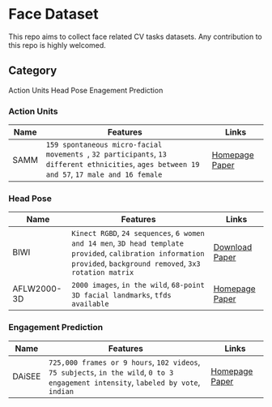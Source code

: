 # Face Dataset

This repo aims to collect face related CV tasks datasets. Any contribution to this repo is highly welcomed. 

## Category

<span id="Action Units">Action Units</span>
<span id="Head Pose">Head Pose</span>
<span id="Enagement Prediction">Enagement Prediction</span>

### Action Units
<a id="Action Units"/>


| Name | Features                                                     | Links                                                        |
| ---- | ------------------------------------------------------------ | ------------------------------------------------------------ |
| SAMM | ` 159 spontaneous micro-facial movements  `, ` 32 participants `, ` 13 different ethnicities `, ` ages between 19 and 57 `,  `17 male and 16 female` | [Homepage](https://personalpages.manchester.ac.uk/staff/adrian.davison/SAMM.html) [Paper](https://ieeexplore.ieee.org/abstract/document/7492264) |

### Head Pose
<a id="Head Pose"/>

| Name        | Features                                                     | Links                                                        |
| ----------- | ------------------------------------------------------------ | ------------------------------------------------------------ |
| BIWI        | `Kinect RGBD`, `24 sequences`, `6 women and 14 men`, `3D head template provided`, `calibration information provided`, `background removed`, `3x3 rotation matrix` | [Download](http://data.vision.ee.ethz.ch/cvl/gfanelli/kinect_head_pose_db.tgz) [Paper](https://link.springer.com/content/pdf/10.1007/s11263-012-0549-0.pdf) |
| AFLW2000-3D | `2000 images`, `in the wild`, `68-point 3D facial landmarks`, `tfds available` | [Homepage](http://www.cbsr.ia.ac.cn/users/xiangyuzhu/projects/3DDFA/main.htm) [Paper]() |

### Engagement Prediction
<a id="Enagement Prediction"/>

| Name   | Features                                                     | Links                                                        |
| ------ | ------------------------------------------------------------ | ------------------------------------------------------------ |
| DAiSEE | `725,000 frames or 9 hours`, `102 videos`, `75 subjects`, `in the wild`, `0 to 3 engagement intensity`, `labeled by vote`, `indian` | [Homepage](https://iith.ac.in/~daisee-dataset/) [Paper](https://arxiv.org/abs/1609.01885) |
